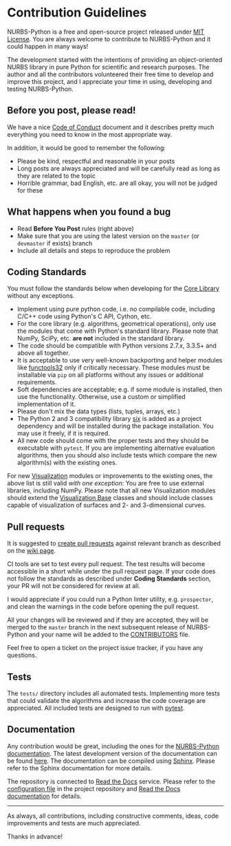 # Contribution Guidelines

NURBS-Python is a free and open-source project released under [MIT License](../LICENSE). You are always welcome to 
contribute to NURBS-Python and it could happen in many ways!

The development started with the intentions of providing an object-oriented NURBS library in pure Python for 
scientific and research purposes. The author and all the contributors volunteered their free time to develop and 
improve this project, and I appreciate your time in using, developing and testing NURBS-Python.

## Before you post, please read!

We have a nice [Code of Conduct](CODE_OF_CONDUCT.md) document and it describes pretty much everything you need to know
in the most appropriate way.

In addition, it would be good to remember the following:

* Please be kind, respectful and reasonable in your posts
* Long posts are always appreciated and will be carefully read as long as they are related to the topic
* Horrible grammar, bad English, etc. are all okay, you will not be judged for these

## What happens when you found a bug

* Read __Before You Post__ rules (right above)
* Make sure that you are using the latest version on the `master` (or `devmaster` if exists) branch
* Include all details and steps to reproduce the problem

## Coding Standards

You must follow the standards below when developing for the
[Core Library](http://nurbs-python.readthedocs.io/en/latest/modules.html) without any exceptions.

* Implement using pure python code, i.e. no compilable code, including C/C++ code using Python's C API, Cython, etc.
* For the core library (e.g. algorithms, geometrical operations), only use the modules that come with Python's standard library. Please note that NumPy, SciPy, etc. **are not** included in the standard library.
* The code should be compatible with Python versions 2.7.x, 3.3.5+ and above all together.
* It is acceptable to use very well-known backporting and helper modules like [functools32](https://pypi.org/project/functools32/) only if critically necessary. These modules must be installable via `pip` on all platforms without any issues or additional requirements.
* Soft dependencies are acceptable; e.g. if some module is installed, then use the functionality. Otherwise, use a custom or simplified implementation of it.
* Please don't mix the data types (lists, tuples, arrays, etc.)
* The Python 2 and 3 compatibility library [six](https://pypi.org/project/six/) is added as a project dependency and will be installed during the package installation. You may use it freely, if it is required.
* All new code should come with the proper tests and they should be executable with `pytest`. If you are implementing alternative evaluation algorithms, then you should also include tests which compare the new algorithm(s) with the existing ones.

For new [Visualization](http://nurbs-python.readthedocs.io/en/latest/modules_visualization.html) modules or improvements
to the existing ones, the above list is still valid _with one exception_: You are free to use external libraries,
including NumPy. Please note that all new Visualization modules should extend
the [Visualization Base](http://nurbs-python.readthedocs.io/en/latest/module_vis_abstract.html) classes and should
include classes capable of visualization of surfaces and 2- and 3-dimensional curves.

## Pull requests

It is suggested to [create pull requests](https://help.github.com/articles/creating-a-pull-request/)
against relevant branch as described on the [wiki page](https://github.com/orbingol/NURBS-Python/wiki).

CI tools are set to test every pull request. The test results will become accessible in a short while under the
pull request page. If your code does not follow the standards as described under **Coding Standards** section, your PR
will not be considered for review at all.

I would appreciate if you could run a Python linter utility, e.g. `prospector`, and clean the warnings in the code
before opening the pull request.
 
All your changes will be reviewed and if they are accepted, they will be merged to the `master` branch in the next 
subsequent release of NURBS-Python and your name will be added to the [CONTRIBUTORS](../CONTRIBUTORS.rst) file.

Feel free to open a ticket on the project issue tracker, if you have any questions.

## Tests

The `tests/` directory includes all automated tests. Implementing more tests that could validate the algorithms and
increase the code coverage are appreciated. All included tests are designed to run with 
[pytest](https://pypi.org/project/pytest/).

## Documentation

Any contribution would be great, including the ones for the [NURBS-Python documentation](http://nurbs-python.readthedocs.io/en/latest/).
The latest development version of the documentation can be found [here](https://nurbs-python.readthedocs.io/en/devmaster/). 
The documentation can be compiled using [Sphinx](https://pypi.org/project/Sphinx/). Please refer to the Sphinx 
documentation for more details.

The repository is connected to [Read the Docs](https://readthedocs.org/) service.
Please refer to the [configuration file](https://github.com/orbingol/NURBS-Python/blob/master/.readthedocs.yml)
in the project repository and [Read the Docs documentation](https://docs.readthedocs.io/en/latest/) for details.

-----

As always, all contributions, including constructive comments, ideas, code improvements and tests are much appreciated.

Thanks in advance!
